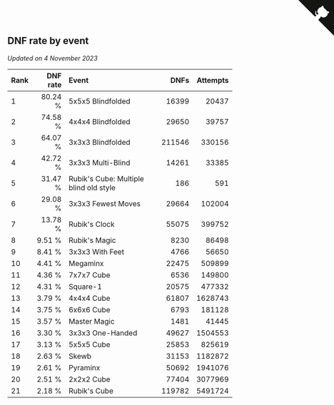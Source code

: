 ## DNF rate by event

*Updated on  4 November 2023*

| Rank | DNF rate | Event | DNFs | Attempts |
| :--- | ---: | :--- | ---: | ---: |
| 1 | 80.24 % | 5x5x5 Blindfolded | 16399 | 20437 |
| 2 | 74.58 % | 4x4x4 Blindfolded | 29650 | 39757 |
| 3 | 64.07 % | 3x3x3 Blindfolded | 211546 | 330156 |
| 4 | 42.72 % | 3x3x3 Multi-Blind | 14261 | 33385 |
| 5 | 31.47 % | Rubik's Cube: Multiple blind old style | 186 | 591 |
| 6 | 29.08 % | 3x3x3 Fewest Moves | 29664 | 102004 |
| 7 | 13.78 % | Rubik's Clock | 55075 | 399752 |
| 8 | 9.51 % | Rubik's Magic | 8230 | 86498 |
| 9 | 8.41 % | 3x3x3 With Feet | 4766 | 56650 |
| 10 | 4.41 % | Megaminx | 22475 | 509899 |
| 11 | 4.36 % | 7x7x7 Cube | 6536 | 149800 |
| 12 | 4.31 % | Square-1 | 20575 | 477332 |
| 13 | 3.79 % | 4x4x4 Cube | 61807 | 1628743 |
| 14 | 3.75 % | 6x6x6 Cube | 6793 | 181128 |
| 15 | 3.57 % | Master Magic | 1481 | 41445 |
| 16 | 3.30 % | 3x3x3 One-Handed | 49627 | 1504553 |
| 17 | 3.13 % | 5x5x5 Cube | 25853 | 825619 |
| 18 | 2.63 % | Skewb | 31153 | 1182872 |
| 19 | 2.61 % | Pyraminx | 50692 | 1941076 |
| 20 | 2.51 % | 2x2x2 Cube | 77404 | 3077969 |
| 21 | 2.18 % | Rubik's Cube | 119782 | 5491724 |


<a href="https://github.com/JustinTimeCuber/wca_statistics" class="github-corner" aria-label="View source on Github"><svg width="80" height="80" viewBox="0 0 250 250" style="fill:#151513; color:#fff; position: absolute; top: 0; border: 0; right: 0;" aria-hidden="true"><path d="M0,0 L115,115 L130,115 L142,142 L250,250 L250,0 Z"></path><path d="M128.3,109.0 C113.8,99.7 119.0,89.6 119.0,89.6 C122.0,82.7 120.5,78.6 120.5,78.6 C119.2,72.0 123.4,76.3 123.4,76.3 C127.3,80.9 125.5,87.3 125.5,87.3 C122.9,97.6 130.6,101.9 134.4,103.2" fill="currentColor" style="transform-origin: 130px 106px;" class="octo-arm"></path><path d="M115.0,115.0 C114.9,115.1 118.7,116.5 119.8,115.4 L133.7,101.6 C136.9,99.2 139.9,98.4 142.2,98.6 C133.8,88.0 127.5,74.4 143.8,58.0 C148.5,53.4 154.0,51.2 159.7,51.0 C160.3,49.4 163.2,43.6 171.4,40.1 C171.4,40.1 176.1,42.5 178.8,56.2 C183.1,58.6 187.2,61.8 190.9,65.4 C194.5,69.0 197.7,73.2 200.1,77.6 C213.8,80.2 216.3,84.9 216.3,84.9 C212.7,93.1 206.9,96.0 205.4,96.6 C205.1,102.4 203.0,107.8 198.3,112.5 C181.9,128.9 168.3,122.5 157.7,114.1 C157.9,116.9 156.7,120.9 152.7,124.9 L141.0,136.5 C139.8,137.7 141.6,141.9 141.8,141.8 Z" fill="currentColor" class="octo-body"></path></svg></a><style>.github-corner:hover .octo-arm{animation:octocat-wave 560ms ease-in-out}@keyframes octocat-wave{0%,100%{transform:rotate(0)}20%,60%{transform:rotate(-25deg)}40%,80%{transform:rotate(10deg)}}@media (max-width:500px){.github-corner:hover .octo-arm{animation:none}.github-corner .octo-arm{animation:octocat-wave 560ms ease-in-out}}</style>
